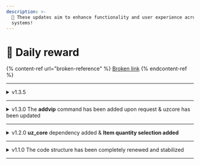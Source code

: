 ```yaml
---
description: >-
  🚀 These updates aim to enhance functionality and user experience across our
  systems!
---
```


# 🎁 Daily reward

{% content-ref url="broken-reference" %}
[Broken link](broken-reference)
{% endcontent-ref %}

***

<details>

<summary>v1.3.5</summary>

* File structure reorganized.
* Language support updated.
* uzcore: VersionCheck is now fully automated.
* Files Changed: `all files`.

</details>

***

<details>

<summary>v1.3.0 The <strong>addvip</strong> command has been added upon request &#x26; uzcore has been updated</summary>



</details>

***

<details>

<summary>v1.2.0 <strong>uz_core</strong> dependency added &#x26; <strong>Item quantity selection added</strong></summary>



</details>

***

<details>

<summary>v1.1.0 The code structure has been completely renewed and stabilized</summary>



</details>

***
